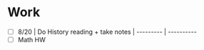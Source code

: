 # Work

- [ ] 8/20 | Do History reading + take notes
| --------- | ----------
- [ ] Math HW
<!--stackedit_data:
eyJoaXN0b3J5IjpbMTM5MjQ2MTAzNV19
-->